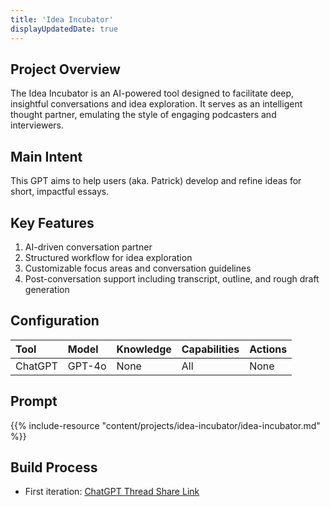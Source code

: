 ```yaml
---
title: 'Idea Incubator'
displayUpdatedDate: true
---
```


## Project Overview

The Idea Incubator is an AI-powered tool designed to facilitate deep, insightful conversations and idea exploration. It serves as an intelligent thought partner, emulating the style of engaging podcasters and interviewers. 

## Main Intent

This GPT aims to help users (aka. Patrick) develop and refine ideas for short, impactful essays.

## Key Features

1. AI-driven conversation partner
2. Structured workflow for idea exploration
3. Customizable focus areas and conversation guidelines
4. Post-conversation support including transcript, outline, and rough draft generation

## Configuration

| Tool | Model | Knowledge | Capabilities | Actions |
| :- | :- | :- | :- | :- |
| ChatGPT | GPT-4o | None | All | None |

## Prompt

{{% include-resource "content/projects/idea-incubator/idea-incubator.md" %}}

## Build Process

- First iteration: [ChatGPT Thread Share Link](https://chatgpt.com/share/67154940-bb28-8012-ad8b-af01d312110c)